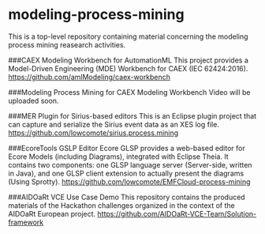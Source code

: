 # modeling-process-mining

This is a top-level repository containing material concerning the modeling process mining reasearch activities.

###CAEX Modeling Workbench for AutomationML
This project provides a Model-Driven Engineering (MDE) Workbench for CAEX (IEC 62424:2016).
https://github.com/amlModeling/caex-workbench

###Modeling Process Mining for CAEX Modeling Workbench 
Video will be uploaded soon.

###MER Plugin for Sirius-based editors
This is an Eclipse plugin project that can capture and serialize the Sirius event data as an XES log file.
https://github.com/lowcomote/sirius.process.mining

###EcoreTools GSLP Editor
Ecore GLSP provides a web-based editor for Ecore Models (including Diagrams), integrated with Eclipse Theia. It contains two components: one GLSP language server (Server-side, written in Java), and one GLSP client extension to actually present the diagrams (Using Sprotty).
https://github.com/lowcomote/EMFCloud-process-mining

###AIDOaRt VCE Use Case Demo
This repository contains the produced materials of the Hackathon challenges organized in the context of the AIDOaRt European project.
https://github.com/AIDOaRt-VCE-Team/Solution-framework
